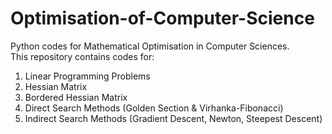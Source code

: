 # Optimisation-of-Computer-Science
Python codes for Mathematical Optimisation in Computer Sciences.
<br />
This repository contains codes for: <br />
1. Linear Programming Problems <br />
2. Hessian Matrix <br />
3. Bordered Hessian Matrix <br />
4. Direct Search Methods (Golden Section & Virhanka-Fibonacci) <br />
5. Indirect Search Methods (Gradient Descent, Newton, Steepest Descent) <br />
